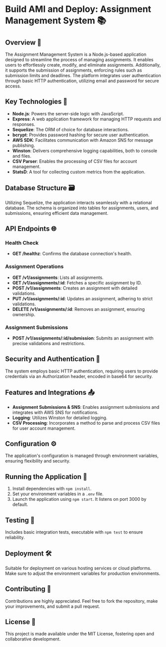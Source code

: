 # Build AMI and Deploy: Assignment Management System 📚

## Overview 🌟
The Assignment Management System is a Node.js-based application designed to streamline the process of managing assignments. It enables users to effortlessly create, modify, and eliminate assignments. Additionally, it supports the submission of assignments, enforcing rules such as submission limits and deadlines. The platform integrates user authentication through basic HTTP authentication, utilizing email and password for secure access.

## Key Technologies 🚀
- **Node.js**: Powers the server-side logic with JavaScript.
- **Express**: A web application framework for managing HTTP requests and responses.
- **Sequelize**: The ORM of choice for database interactions.
- **bcrypt**: Provides password hashing for secure user authentication.
- **AWS SDK**: Facilitates communication with Amazon SNS for message publishing.
- **Winston**: Delivers comprehensive logging capabilities, both to console and files.
- **CSV Parser**: Enables the processing of CSV files for account management.
- **StatsD**: A tool for collecting custom metrics from the application.

## Database Structure 🗃️
Utilizing Sequelize, the application interacts seamlessly with a relational database. The schema is organized into tables for assignments, users, and submissions, ensuring efficient data management.

## API Endpoints 🌐
### Health Check
- **GET /healthz**: Confirms the database connection's health.

### Assignment Operations
- **GET /v1/assignments**: Lists all assignments.
- **GET /v1/assignments/:id**: Fetches a specific assignment by ID.
- **POST /v1/assignments**: Creates an assignment with detailed validations.
- **PUT /v1/assignments/:id**: Updates an assignment, adhering to strict validations.
- **DELETE /v1/assignments/:id**: Removes an assignment, ensuring ownership.

### Assignment Submissions
- **POST /v1/assignments/:id/submission**: Submits an assignment with precise validations and restrictions.

## Security and Authentication 🔐
The system employs basic HTTP authentication, requiring users to provide credentials via an Authorization header, encoded in base64 for security.

## Features and Integrations 📤
- **Assignment Submissions & SNS**: Enables assignment submissions and integrates with AWS SNS for notifications.
- **Logging**: Utilizes Winston for detailed logging.
- **CSV Processing**: Incorporates a method to parse and process CSV files for user account management.

## Configuration ⚙️
The application's configuration is managed through environment variables, ensuring flexibility and security.

## Running the Application 🚀
1. Install dependencies with `npm install`.
2. Set your environment variables in a `.env` file.
3. Launch the application using `npm start`. It listens on port 3000 by default.

## Testing 🧪
Includes basic integration tests, executable with `npm test` to ensure reliability.

## Deployment 🛠
Suitable for deployment on various hosting services or cloud platforms. Make sure to adjust the environment variables for production environments.

## Contributing 🤝
Contributions are highly appreciated. Feel free to fork the repository, make your improvements, and submit a pull request.

## License 📄
This project is made available under the MIT License, fostering open and collaborative development.
